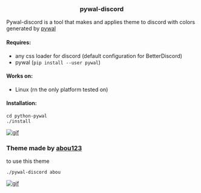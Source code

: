 <h3 align='center'> pywal-discord </h3>

Pywal-discord is a tool that makes and applies theme to discord with colors generated by <a href="https://github.com/dylanaraps/pywal" target="_blank">pywal</a>

#### Requires: 
- any css loader for discord (default configuration for BetterDiscord)
- pywal (`pip install --user pywal`)
#### Works on: 
- Linux (rn the only platform tested on)
#### Installation:
```
cd python-pywal
./install
```
[![gif](https://media.giphy.com/media/j52pvjDF3DkB6jk7uU/giphy.gif)](https://www.youtube.com/watch?v=HZ7CXAt3N2Y)
### Theme made by <a href="https://github.com/abou123" target="_blank">abou123</a>
to use this theme 
```
./pywal-discord abou
```
[![gif](https://j.gifs.com/jZPm0W.gif)](https://youtu.be/2idHgpGWteA)


